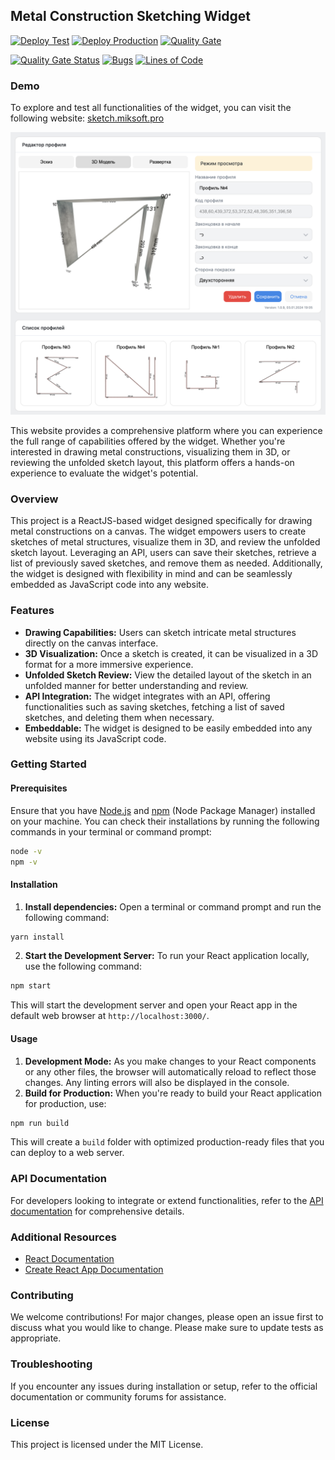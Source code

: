 ## Metal Construction Sketching Widget

[![Deploy Test](https://github.com/miksrv/sketch-drawing-widget/actions/workflows/deploy-test.yml/badge.svg)](https://github.com/miksrv/sketch-drawing-widget/actions/workflows/deploy-test.yml)
[![Deploy Production](https://github.com/miksrv/sketch-drawing-widget/actions/workflows/deploy-production.yml/badge.svg)](https://github.com/miksrv/sketch-drawing-widget/actions/workflows/deploy-production.yml)
[![Quality Gate](https://github.com/miksrv/sketch-drawing-widget/actions/workflows/sonarcloud.yml/badge.svg)](https://github.com/miksrv/sketch-drawing-widget/actions/workflows/sonarcloud.yml)

[![Quality Gate Status](https://sonarcloud.io/api/project_badges/measure?project=miksrv_sketch-drawing-widget&metric=alert_status)](https://sonarcloud.io/summary/new_code?id=miksrv_sketch-drawing-widget)
[![Bugs](https://sonarcloud.io/api/project_badges/measure?project=miksrv_sketch-drawing-widget&metric=bugs)](https://sonarcloud.io/summary/new_code?id=miksrv_sketch-drawing-widget)
[![Lines of Code](https://sonarcloud.io/api/project_badges/measure?project=miksrv_sketch-drawing-widget&metric=ncloc)](https://sonarcloud.io/summary/new_code?id=miksrv_sketch-drawing-widget)

### Demo

To explore and test all functionalities of the widget, you can visit the following website:
[sketch.miksoft.pro](https://sketch.miksoft.pro/)

![Main Screen](public/screen.png)

This website provides a comprehensive platform where you can experience the full range of capabilities offered by the widget. Whether you're interested in drawing metal constructions, visualizing them in 3D, or reviewing the unfolded sketch layout, this platform offers a hands-on experience to evaluate the widget's potential.

### Overview

This project is a ReactJS-based widget designed specifically for drawing metal constructions on a canvas. The widget empowers users to create sketches of metal structures, visualize them in 3D, and review the unfolded sketch layout. Leveraging an API, users can save their sketches, retrieve a list of previously saved sketches, and remove them as needed. Additionally, the widget is designed with flexibility in mind and can be seamlessly embedded as JavaScript code into any website.

### Features

- **Drawing Capabilities:** Users can sketch intricate metal structures directly on the canvas interface.
- **3D Visualization:** Once a sketch is created, it can be visualized in a 3D format for a more immersive experience.
- **Unfolded Sketch Review:** View the detailed layout of the sketch in an unfolded manner for better understanding and review.
- **API Integration:** The widget integrates with an API, offering functionalities such as saving sketches, fetching a list of saved sketches, and deleting them when necessary.
- **Embeddable:** The widget is designed to be easily embedded into any website using its JavaScript code.

### Getting Started

#### Prerequisites

Ensure that you have [Node.js](https://nodejs.org/) and [npm](https://www.npmjs.com/) (Node Package Manager) installed on your machine. You can check their installations by running the following commands in your terminal or command prompt:

```bash
node -v
npm -v
```

#### Installation

1. **Install dependencies:** Open a terminal or command prompt and run the following command:

```bash
yarn install
```

2. **Start the Development Server:** To run your React application locally, use the following command:

```bash
npm start
```

This will start the development server and open your React app in the default web browser at `http://localhost:3000/`.

#### Usage

1. **Development Mode:** As you make changes to your React components or any other files, the browser will automatically reload to reflect those changes. Any linting errors will also be displayed in the console.
2. **Build for Production:** When you're ready to build your React application for production, use:

```bash
npm run build
```

This will create a `build` folder with optimized production-ready files that you can deploy to a web server.

### API Documentation

For developers looking to integrate or extend functionalities, refer to the [API documentation](docs/modules.md) for comprehensive details.

### Additional Resources

- [React Documentation](https://legacy.reactjs.org/docs/getting-started.html)
- [Create React App Documentation](https://create-react-app.dev/docs/getting-started/)

### Contributing

We welcome contributions! For major changes, please open an issue first to discuss what you would like to change. Please make sure to update tests as appropriate.

### Troubleshooting

If you encounter any issues during installation or setup, refer to the official documentation or community forums for assistance.

### License

This project is licensed under the MIT License.
